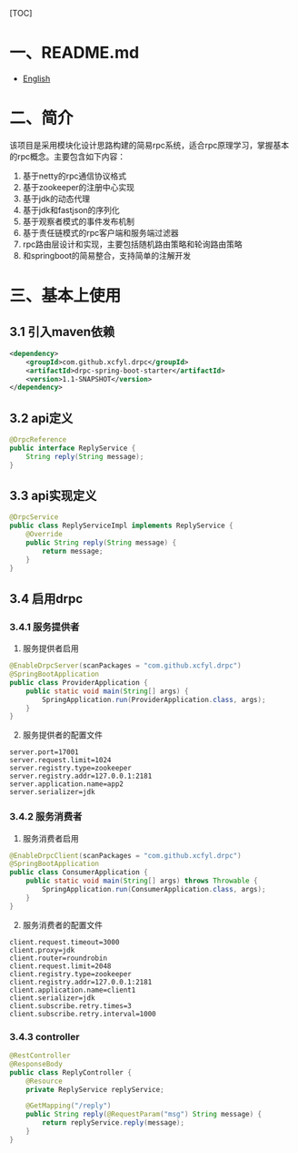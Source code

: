 [TOC]



# 一、README.md

+ [English](README_EN.md)

# 二、简介

该项目是采用模块化设计思路构建的简易rpc系统，适合rpc原理学习，掌握基本的rpc概念。主要包含如下内容：

1. 基于netty的rpc通信协议格式
2. 基于zookeeper的注册中心实现
3. 基于jdk的动态代理
4. 基于jdk和fastjson的序列化
5. 基于观察者模式的事件发布机制
6. 基于责任链模式的rpc客户端和服务端过滤器
7. rpc路由层设计和实现，主要包括随机路由策略和轮询路由策略
8. 和springboot的简易整合，支持简单的注解开发

# 三、基本上使用

## 3.1 引入maven依赖

```xml
<dependency>
    <groupId>com.github.xcfyl.drpc</groupId>
    <artifactId>drpc-spring-boot-starter</artifactId>
    <version>1.1-SNAPSHOT</version>
</dependency>
```

## 3.2 api定义

```java
@DrpcReference
public interface ReplyService {
    String reply(String message);
}
```

## 3.3 api实现定义

```java
@DrpcService
public class ReplyServiceImpl implements ReplyService {
    @Override
    public String reply(String message) {
        return message;
    }
}
```

## 3.4 启用drpc

### 3.4.1 服务提供者

1. 服务提供者启用

```java
@EnableDrpcServer(scanPackages = "com.github.xcfyl.drpc")
@SpringBootApplication
public class ProviderApplication {
    public static void main(String[] args) {
        SpringApplication.run(ProviderApplication.class, args);
    }
}
```

2. 服务提供者的配置文件

``` properties
server.port=17001
server.request.limit=1024
server.registry.type=zookeeper
server.registry.addr=127.0.0.1:2181
server.application.name=app2
server.serializer=jdk
```

### 3.4.2 服务消费者

1. 服务消费者启用

```java
@EnableDrpcClient(scanPackages = "com.github.xcfyl.drpc")
@SpringBootApplication
public class ConsumerApplication {
    public static void main(String[] args) throws Throwable {
        SpringApplication.run(ConsumerApplication.class, args);
    }
}
```

2. 服务消费者的配置文件

```properties
client.request.timeout=3000
client.proxy=jdk
client.router=roundrobin
client.request.limit=2048
client.registry.type=zookeeper
client.registry.addr=127.0.0.1:2181
client.application.name=client1
client.serializer=jdk
client.subscribe.retry.times=3
client.subscribe.retry.interval=1000
```

### 3.4.3 controller

```java
@RestController
@ResponseBody
public class ReplyController {
    @Resource
    private ReplyService replyService;

    @GetMapping("/reply")
    public String reply(@RequestParam("msg") String message) {
        return replyService.reply(message);
    }
}
```

